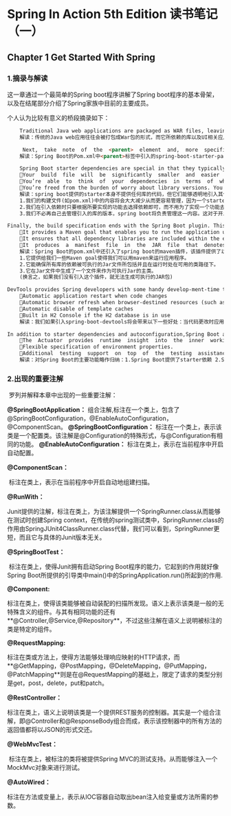 # Spring In Action 5th Edition 读书笔记（一）



## Chapter 1 Get Started With Spring



### 1.摘录与解读

这一章通过一个最简单的Spring boot程序讲解了Spring boot程序的基本骨架，以及在结尾部分介绍了Spring家族中目前的主要成员。

个人认为比较有意义的桥段摘录如下：

```html
 	Traditional Java web applications are packaged as WAR files, leaving JAR filesthe packaging of choice for libraries and the occasional desktop UI application.The choice of JAR packaging is a cloud-minded choice. Whereas WAR files are per-fectly suitable for deploying to a traditional Java application server, they’re not a natural  fit  for  most  cloud  platforms.
	解读：传统的Java web应用往往会被打包成War包的形式，而它所依赖的库以及UI相关应用则会被打包成Jar包的形式。而基于云的应用往往会选择打包成Jar包的形式。打包成War包更适合传统Java Web应用进行部署，但它们并非天然适合绝大多数云平台。
```

```html
	 Next,  take  note  of  the  <parent>  element  and,  more  specifically,  its  <version>child. This specifies that your project has spring-boot-starter-parent as its parentPOM.  Among  other  things,  this  parent  POM  provides  dependency  management  forseveral libraries commonly used in Spring projects. For those libraries covered by the parent POM, you won’t have to specify a version, as it’s inherited from the parent.
	解读：Spring Boot的Pom.xml中<parent>标签中引入的spring-boot-starter-parent使得我们无需再管理应用中引入的依赖的版本。(这些依赖必须是以spring-boot-strater-xxx的形式引入的)
```

```html
	Spring Boot starter dependencies are special in that they typically don’t have any  library  code  themselves,  but  instead  transitively  pull  in  other  libraries.  Theses tarter dependencies offer three primary benefits:
	Your  build  file  will  be  significantly  smaller  and  easier  to  manage  because  you won’t need to declare a dependency on every library you might need.
	You’re  able  to  think  of  your  dependencies  in  terms  of  what  capabilities  they provide, rather than in terms of library names. If you’re developing a web application, you’ll add the web starter dependency rather than a laundry list of individual libraries that enable you to write a web application.
	You’re freed from the burden of worry about library versions. You can trust that for a given version of Spring Boot, the versions of the libraries brought in tran-sitively  will  be  compatible.  You  only  need  to  worry  about  which  version  of Spring Boot you’re using.
	解读：spring boot提供的starter本身不提供任何库的代码，但它们能够透明地引入其他库，由starter依赖的形式来引入第三方库主要有三个优点：
	1.我们的构建文件(如pom.xml)中的内容将会大大减少从而更容易管理，因为一个starter依赖包含了许多库的依赖。
	2.我们在引入依赖时只要根据所要实现的功能去选择依赖即可，而不用为了实现一个功能去记忆并引入大量的库。
	3.我们不必再自己去管理引入的库的版本，spring boot将负责管理这一内容。这对于开发者来说是极大的利好，因为我们自己引入库时经常会因为版本选择不当而引发问题。
```

```html
Finally, the build specification ends with the Spring Boot plugin. This plugin performs a few important functions:
	It provides a Maven goal that enables you to run the application using Maven.
	It ensures that all dependency libraries are included within the executable JAR file and available on the runtime classpath.
	It  produces  a  manifest  file  in  the  JAR  file  that  denotes  the  bootstrap  class as the main class for the executable JAR.
	解读：Spring Boot的pom.xml中还引入了spring boot的maven插件，该插件提供了以下几个重要功能：
	1.它提供给我们一些Maven goal使得我们可以用maven来运行应用程序。
	2.它能确保所有库的依赖被可执行的Jar文件所包括并且在运行时处在可用的类路径下。
	3.它在Jar文件中生成了一个文件来作为可执行Jar的主类。
	(换言之，如果我们没有引入这个插件，就无法生成可执行的JAR包)
```

```html
DevTools provides Spring developers with some handy develop-ment-time tools. Among those are
	Automatic application restart when code changes
	Automatic browser refresh when browser-destined resources (such as templates,JavaScript, stylesheets, and so on) change
	Automatic disable of template caches
	Built in H2 Console if the H2 database is in use
	解读：我们如果引入spring-boot-devtools将会带来以下一些好处：当代码更改时应用程序会自动重启；当静态文件更改后浏览器会自动刷新；自动禁用模板的缓存；如果使用了H2将会提供一个H2的控制台；
```

```html
In addition to starter dependencies and autoconfiguration,Spring Boot also offers a handful of other useful features:
	The  Actuator  provides  runtime  insight  into  the  inner  workings  of  an  application, including metrics, thread dump information, application health, and envi-ronment properties available to the application.
	Flexible specification of environment properties.
	Additional  testing  support  on  top  of  the  testing  assistance  found  in  the  core framework.
	解读：对Spring Boot的主要功能略作归纳：1.Spring Boot提供了starter依赖 2.Spring Boot提供了自动配置  3.Spring Boot提供了Actuator来监控程序运行时的情况 4.灵活的读取环境属性的方式 5.Spring Boot提供了额外的测试支持
```

### 2.出现的重要注解

​	罗列并解释本章中出现的一些重要注解：

**@SpringBootApplication：**
	组合注解,标注在一个类上，包含了@SpringBootConfiguration，@EnableAutoConfiguration，@ComponentScan。
**@SpringBootConfiguration：**
	标注在一个类上，表示该类是一个配置类。该注解是@Configuration的特殊形式，与@Configuration有相同的功能。
**@EnableAutoConfiguration：**
	标注在类上，表示在当前程序中开启自动配置。

**@ComponentScan：**

​	标注在类上，表示在当前程序中开启自动地组建扫描。

**@RunWith：**

​	Junit提供的注解，标注在类上，为该注解提供一个SpringRunner.class从而能够在测试时创建Spring context，在传统的spring测试类中，SpringRunner.class的作用由SpringJUnit4ClassRunner.class代替，我们可以看到，SpringRunner更短，而且它与具体的Junit版本无关。

**@SpringBootTest：**

​	标注在类上，使得Junit拥有启动Spring Boot程序的能力，它起到的作用就好像Spring Boot所提供的引导类中main()中的SpringApplication.run()所起到的作用.

**@Component:**

​	标注在类上，使得该类能够被自动装配的扫描所发现。语义上表示该类是一般的无特殊含义的组件。与其有相同功能的还有**@Controller,@Service,@Repository**，不过这些注解在语义上说明被标注的类是特定的组件。

**@RequestMapping:**

​	标注在类或方法上，使得方法能够处理响应映射的HTTP请求，而**@GetMapping，@PostMapping，@DeleteMapping，@PutMapping，@PatchMapping**则是在@RequestMapping的基础上，限定了请求的类型分别是get，post，delete，put和patch。

**@RestController：**

​	标注在类上，语义上说明该类是一个提供REST服务的控制器。其实是一个组合注解，即@Controller和@ResponseBody组合而成，表示该控制器中的所有方法的返回值都将以JSON的形式交还。

**@WebMvcTest：**

​	标注在类上，被标注的类将被提供Spring MVC的测试支持。从而能够注入一个MockMvc对象来进行测试。

**@AutoWired：**

​	标注在方法或变量上，表示从IOC容器自动取出bean注入给变量或方法所需的参数。